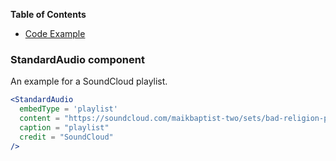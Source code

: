 <!-- START doctoc generated TOC please keep comment here to allow auto update -->
<!-- DON'T EDIT THIS SECTION, INSTEAD RE-RUN doctoc TO UPDATE -->
**Table of Contents**

- [Code Example](#StandardAudio-component)

<!-- END doctoc generated TOC please keep comment here to allow auto update -->

### StandardAudio component

An example for a SoundCloud playlist.

```jsx static
<StandardAudio
  embedType = 'playlist'
  content = "https://soundcloud.com/maikbaptist-two/sets/bad-religion-plus-coversongs"
  caption = "playlist"
  credit = "SoundCloud"
/>
```
